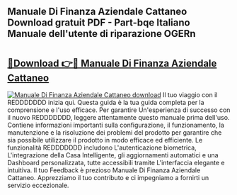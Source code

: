 ## Manuale Di Finanza Aziendale Cattaneo Download gratuit PDF - Part-bqe Italiano Manuale dell'utente di riparazione OGERn

# <h2><a href="http://dffxyiq.blite.top/?on=Manuale+Di+Finanza+Aziendale+Cattaneo">🔗Download 👉🔴 Manuale Di Finanza Aziendale Cattaneo</a></h2>

[![Manuale Di Finanza Aziendale Cattaneo download](https://i.imgur.com/lujVjoI.png)](http://dffxyiq.blite.top/?on=Manuale+Di+Finanza+Aziendale+Cattaneo)
Il tuo viaggio con il REDDDDDDD inizia qui. Questa guida è la tua guida completa per la comprensione e l'uso efficace. Per garantire Un'esperienza di successo con il nuovo REDDDDDDD, leggere attentamente questo manuale prima dell'uso. Contiene informazioni importanti sulla configurazione, il funzionamento, la manutenzione e la risoluzione dei problemi del prodotto per garantire che sia possibile utilizzare il prodotto in modo efficace ed efficiente. Le funzionalità REDDDDDDD includono L'autenticazione biometrica, L'integrazione della Casa Intelligente, gli aggiornamenti automatici e una Dashboard personalizzata, tutte accessibili tramite L'interfaccia elegante e intuitiva. Il tuo Feedback è prezioso Manuale Di Finanza Aziendale Cattaneo. Apprezziamo il tuo contributo e ci impegniamo a fornirti un servizio eccezionale.
